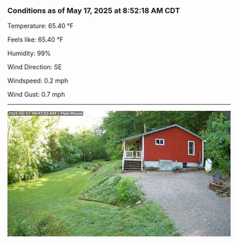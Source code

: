 ### Conditions as of May 17, 2025 at 8:52:18 AM CDT 

Temperature: 65.40 &deg;F

Feels like: 65.40 &deg;F

Humidity: 99%

Wind Direction: SE

Windspeed: 0.2 mph

Wind Gust: 0.7 mph

---

<img src="./images/latest.jpeg"/>


